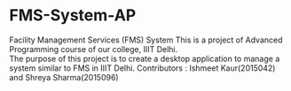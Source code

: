 # FMS-System-AP
Facility Management Services (FMS) System
This is a project of Advanced Programming course of our college, IIIT Delhi.  
The purpose of this project is to create a desktop application to manage a system similar to FMS in IIIT Delhi.
Contributors : Ishmeet Kaur(2015042) and Shreya Sharma(2015096) 
